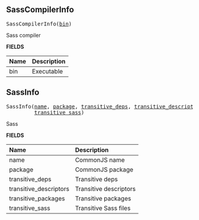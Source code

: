 <!-- Generated with Stardoc: http://skydoc.bazel.build -->



<a id="#SassCompilerInfo"></a>

## SassCompilerInfo

<pre>
SassCompilerInfo(<a href="#SassCompilerInfo-bin">bin</a>)
</pre>

Sass compiler

**FIELDS**


| Name  | Description |
| :------------- | :------------- |
| <a id="SassCompilerInfo-bin"></a>bin |  Executable    |


<a id="#SassInfo"></a>

## SassInfo

<pre>
SassInfo(<a href="#SassInfo-name">name</a>, <a href="#SassInfo-package">package</a>, <a href="#SassInfo-transitive_deps">transitive_deps</a>, <a href="#SassInfo-transitive_descriptors">transitive_descriptors</a>, <a href="#SassInfo-transitive_packages">transitive_packages</a>,
         <a href="#SassInfo-transitive_sass">transitive_sass</a>)
</pre>

Sass

**FIELDS**


| Name  | Description |
| :------------- | :------------- |
| <a id="SassInfo-name"></a>name |  CommonJS name    |
| <a id="SassInfo-package"></a>package |  CommonJS package    |
| <a id="SassInfo-transitive_deps"></a>transitive_deps |  Transitive deps    |
| <a id="SassInfo-transitive_descriptors"></a>transitive_descriptors |  Transitive descriptors    |
| <a id="SassInfo-transitive_packages"></a>transitive_packages |  Transitive packages    |
| <a id="SassInfo-transitive_sass"></a>transitive_sass |  Transitive Sass files    |


